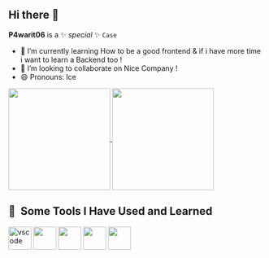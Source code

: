 ## Hi there 👋

**P4warit06** is a ✨ _special_ ✨ `Case`

- 🌱 I’m currently learning How to be a good frontend & if i have more time i want to learn a Backend too !
- 👯 I’m looking to collaborate on  Nice Company ! 
- 😄 Pronouns: Ice
  

<a href="https://github.com/P4warit06/github-readme-stats">
  <img height=200 align="center" src="https://github-readme-stats.vercel.app/api?username=P4warit06" />
</a>
<a href="https://github.com/P4warit06/convoychat">
  <img height=200 align="center" src="https://github-readme-stats.vercel.app/api/top-langs?username=P4warit06&layout=compact&langs_count=8&card_width=320" />
</a>

<h2> 🚀 &nbsp;Some Tools I Have Used and Learned</h2>
<p align="left">
<img src="https://cdn.jsdelivr.net/gh/devicons/devicon/icons/vscode/vscode-original.svg" alt="vscode" width="45" height="45"/>
<img src="https://cdn.jsdelivr.net/gh/devicons/devicon@latest/icons/mysql/mysql-original-wordmark.svg" width="45" height="45" />
<img src="https://cdn.jsdelivr.net/gh/devicons/devicon@latest/icons/intellij/intellij-original.svg"   width="45" height="45" />
<img src="https://cdn.jsdelivr.net/gh/devicons/devicon@latest/icons/windows11/windows11-original-wordmark.svg"  width="45" height="45"/>
<img src="https://cdn.jsdelivr.net/gh/devicons/devicon@latest/icons/safari/safari-original.svg" width="45" height="45" />
          

</p>
